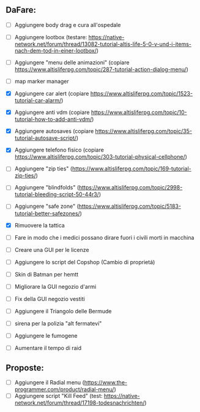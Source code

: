 ## DaFare:
- [ ] Aggiungere body drag e cura all'ospedale
- [ ] Aggiungere lootbox (testare: https://native-network.net/forum/thread/13082-tutorial-altis-life-5-0-v-und-i-items-nach-dem-tod-in-einer-lootbox/)

- [ ] Aggiungere "menu delle animazioni" (copiare https://www.altisliferpg.com/topic/287-tutorial-action-dialog-menu/)
- [ ] map marker manager

- [x] Aggiungere car alert (copiare https://www.altisliferpg.com/topic/1523-tutorial-car-alarm/)
- [x] Aggiungere anti vdm (copiare https://www.altisliferpg.com/topic/10-tutorial-how-to-add-anti-vdm/)
- [x] Aggiungere autosaves (copiare https://www.altisliferpg.com/topic/35-tutorial-autosave-script/)
- [x] Aggiungere telefono fisico (copiare https://www.altisliferpg.com/topic/303-tutorial-physical-cellphone/)

- [ ] Aggiungere "zip ties" (https://www.altisliferpg.com/topic/169-tutorial-zip-ties/)
- [ ] Aggiungere "blindfolds" (https://www.altisliferpg.com/topic/2998-tutorial-bleeding-script-50-44r3/)
- [ ] Aggiungere "safe zone" (https://www.altisliferpg.com/topic/5183-tutorial-better-safezones/)

- [x] Rimuovere la tattica
- [ ] Fare in modo che i medici possano dirare fuori i civili morti in macchina
- [ ] Creare una GUI per le licenze
- [ ] Aggiungere lo script del Copshop (Cambio di proprietá)

- [ ] Skin di Batman per hemtt
- [ ] Migliorare la GUI negozio d'armi
- [ ] Fix della GUI negozio vestiti

- [ ] Aggiungere il Triangolo delle Bermude

- [ ] sirena per la polizia "alt fermatevi"
- [ ] Aggiungere le fumogene

- [ ] Aumentare il tempo di raid

## Proposte:
- [ ] Aggiungere il Radial menu (https://www.the-programmer.com/product/radial-menu/)
- [ ] Aggiungere script "Kill Feed" (test: https://native-network.net/forum/thread/17198-todesnachrichten/)
